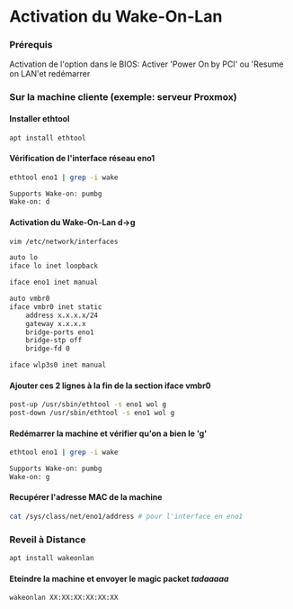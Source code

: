 # Activation du Wake-On-Lan

### Prérequis

Activation de l'option dans le BIOS:
Activer 'Power On by PCI' ou 'Resume on LAN'et redémarrer

### Sur la machine cliente (exemple: serveur Proxmox)
#### Installer ethtool
```bash
apt install ethtool
```
#### Vérification de l'interface réseau eno1
```bash
ethtool eno1 | grep -i wake
```
```bash
Supports Wake-on: pumbg
Wake-on: d
```

#### Activation du Wake-On-Lan d->g
```bash
vim /etc/network/interfaces
```
```bash
auto lo
iface lo inet loopback

iface eno1 inet manual

auto vmbr0
iface vmbr0 inet static
	address x.x.x.x/24
	gateway x.x.x.x
	bridge-ports eno1
	bridge-stp off
	bridge-fd 0

iface wlp3s0 inet manual
```

#### Ajouter ces 2 lignes à la fin de la section iface vmbr0
```bash
post-up /usr/sbin/ethtool -s eno1 wol g
post-down /usr/sbin/ethtool -s eno1 wol g
```
#### Redémarrer la machine et vérifier qu'on a bien le 'g'
```bash
ethtool eno1 | grep -i wake
```
```bash
Supports Wake-on: pumbg
Wake-on: g
```

#### Recupérer l'adresse MAC de la machine 
```bash
cat /sys/class/net/eno1/address	# pour l'interface en eno1
```

### Reveil à Distance
```bash
apt install wakeonlan
```
#### Eteindre la machine et envoyer le magic packet *tadaaaaa*
```bash
wakeonlan XX:XX:XX:XX:XX:XX
```
